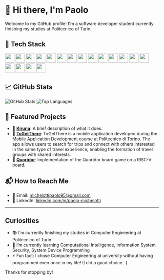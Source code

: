 <!-- ## Hi there I'm Paolo Michelotti👋 -->

<!--
**michepaolo/michepaolo** is a ✨ _special_ ✨ repository because its `README.md` (this file) appears on your GitHub profile.

Here are some ideas to get you started:

- 🔭 I’m currently working on ...
- 🌱 I’m currently learning ...
- 👯 I’m looking to collaborate on ...
- 🤔 I’m looking for help with ...
- 💬 Ask me about ...
- 📫 How to reach me: ...
- 😄 Pronouns: ...
- ⚡ Fun fact: ...
-->

# 👋 Hi there, I'm Paolo

Welcome to my GitHub profile! I'm a software developer student currently finishing my studies at Politecnico of Turin.

## 🧰 Tech Stack

<img src="https://cdn.jsdelivr.net/gh/devicons/devicon/icons/c/c-original.svg" height="30"/> <img src="https://cdn.jsdelivr.net/gh/devicons/devicon/icons/javascript/javascript-original.svg" height="30"/>  <img src="https://cdn.jsdelivr.net/gh/devicons/devicon/icons/typescript/typescript-original.svg" height="30"/>  <img src="https://cdn.jsdelivr.net/gh/devicons/devicon/icons/python/python-original.svg" height="30"/>  <img src="https://cdn.jsdelivr.net/gh/devicons/devicon/icons/java/java-original.svg" height="30"/>  <img src="https://cdn.jsdelivr.net/gh/devicons/devicon/icons/kotlin/kotlin-original.svg" height="30"/>
<img src="https://cdn.jsdelivr.net/gh/devicons/devicon/icons/react/react-original.svg" height="30"/>  <img src="https://cdn.jsdelivr.net/gh/devicons/devicon/icons/html5/html5-original.svg" height="30"/>  <img src="https://cdn.jsdelivr.net/gh/devicons/devicon/icons/css3/css3-original.svg" height="30"/>  <img src="https://cdn.jsdelivr.net/gh/devicons/devicon/icons/bootstrap/bootstrap-original.svg" height="30"/>
<img src="https://cdn.jsdelivr.net/gh/devicons/devicon/icons/nodejs/nodejs-original.svg" height="30"/>  <img src="https://cdn.jsdelivr.net/gh/devicons/devicon/icons/express/express-original.svg" height="30"/>
<img src="https://cdn.jsdelivr.net/gh/devicons/devicon/icons/mysql/mysql-original.svg" height="30"/>  <img src="https://cdn.jsdelivr.net/gh/devicons/devicon/icons/postgresql/postgresql-original.svg" height="30"/> <img src="https://cdn.jsdelivr.net/gh/devicons/devicon/icons/mongodb/mongodb-original.svg" height="30"/>  <img src="https://cdn.jsdelivr.net/gh/devicons/devicon/icons/sqlite/sqlite-original.svg" height="30"/>  <img src="https://www.vectorlogo.zone/logos/firebase/firebase-icon.svg" height="30"/> <img src="https://cdn.jsdelivr.net/gh/devicons/devicon/icons/jest/jest-plain.svg" height="30"/>


## 📈 GitHub Stats

![GitHub Stats](https://github-readme-stats.vercel.app/api?username=michepaolo&show_icons=true&theme=github_dark)
![Top Languages](https://github-readme-stats.vercel.app/api/top-langs/?username=michepaolo&layout=compact&theme=github_dark)

## 📌 Featured Projects

- 🔗 [**Kiruna**](https://github.com/umberto-fontanazza/kiruna-explorer): A brief description of what it does.
- 🔗 [**ToGetThere**](https://github.com/michepaolo/ToGetThere): ToGetThere is a mobile application developed during the Mobile Application Development course at Politecnico di Torino. The app allows users to search for trips and connect with others interested in the same type of travel experience, enabling the formation of travel groups with shared interests.
- 🔗 [**Quoridor**](link-to-project): Implementation of the Quoridor board game on a RISC-V board.

## 📬 How to Reach Me

- 📧 Email: michelottipaolo95@gmail.com
- 💼 LinkedIn: [linkedin.com/in/paolo-michelotti](https://www.linkedin.com/in/paolo-michelotti-302b07366/)
<!--- 🌐 Portfolio: [yourwebsite.dev](https://yourwebsite.dev) -->

---

## Curiosities

 - 📚 I'm currently finishing my studies in Computer Engineering at Politecnico of Turin
 - 🌱 I’m currently learning Computational Intelligence, Information System Security, System Device Programming
 - ⚡ Fun fact: I chose Computer Engineering at university without having programmed even once in my life! (I did a good choice...)

Thanks for stopping by!



